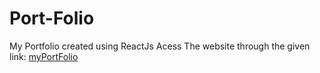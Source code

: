 # Port-Folio
My Portfolio created using ReactJs
Acess The website through the given link:
[myPortFolio](https://portfolio-sosenkkk.netlify.app/)
